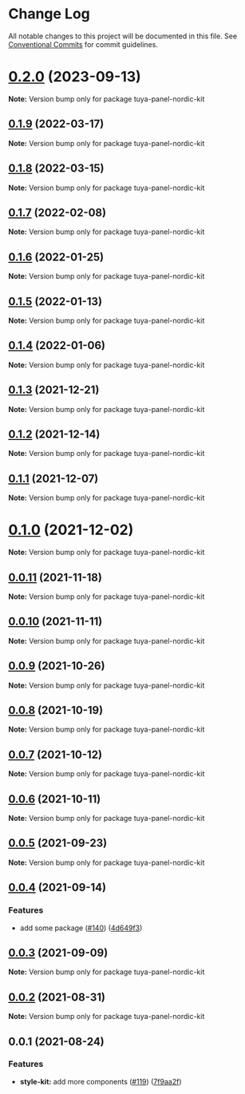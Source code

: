 # Change Log

All notable changes to this project will be documented in this file.
See [Conventional Commits](https://conventionalcommits.org) for commit guidelines.

# [0.2.0](https://github.com/tuya/tuya-panel-kit/compare/tuya-panel-nordic-kit@0.1.9...tuya-panel-nordic-kit@0.2.0) (2023-09-13)

**Note:** Version bump only for package tuya-panel-nordic-kit





## [0.1.9](https://github.com/tuya/tuya-panel-kit/compare/tuya-panel-nordic-kit@0.1.8...tuya-panel-nordic-kit@0.1.9) (2022-03-17)

**Note:** Version bump only for package tuya-panel-nordic-kit





## [0.1.8](https://github.com/tuya/tuya-panel-kit/compare/tuya-panel-nordic-kit@0.1.7...tuya-panel-nordic-kit@0.1.8) (2022-03-15)

**Note:** Version bump only for package tuya-panel-nordic-kit





## [0.1.7](https://github.com/tuya/tuya-panel-kit/compare/tuya-panel-nordic-kit@0.1.6...tuya-panel-nordic-kit@0.1.7) (2022-02-08)

**Note:** Version bump only for package tuya-panel-nordic-kit





## [0.1.6](https://github.com/tuya/tuya-panel-kit/compare/tuya-panel-nordic-kit@0.1.5...tuya-panel-nordic-kit@0.1.6) (2022-01-25)

**Note:** Version bump only for package tuya-panel-nordic-kit





## [0.1.5](https://github.com/tuya/tuya-panel-kit/compare/tuya-panel-nordic-kit@0.1.4...tuya-panel-nordic-kit@0.1.5) (2022-01-13)

**Note:** Version bump only for package tuya-panel-nordic-kit





## [0.1.4](https://github.com/tuya/tuya-panel-kit/compare/tuya-panel-nordic-kit@0.1.3...tuya-panel-nordic-kit@0.1.4) (2022-01-06)

**Note:** Version bump only for package tuya-panel-nordic-kit





## [0.1.3](https://github.com/tuya/tuya-panel-kit/compare/tuya-panel-nordic-kit@0.1.2...tuya-panel-nordic-kit@0.1.3) (2021-12-21)

**Note:** Version bump only for package tuya-panel-nordic-kit





## [0.1.2](https://github.com/tuya/tuya-panel-kit/compare/tuya-panel-nordic-kit@0.1.1...tuya-panel-nordic-kit@0.1.2) (2021-12-14)

**Note:** Version bump only for package tuya-panel-nordic-kit





## [0.1.1](https://github.com/tuya/tuya-panel-kit/compare/tuya-panel-nordic-kit@0.0.11...tuya-panel-nordic-kit@0.1.1) (2021-12-07)

**Note:** Version bump only for package tuya-panel-nordic-kit





# [0.1.0](https://github.com/tuya/tuya-panel-kit/compare/tuya-panel-nordic-kit@0.0.11...tuya-panel-nordic-kit@0.1.0) (2021-12-02)

**Note:** Version bump only for package tuya-panel-nordic-kit





## [0.0.11](https://github.com/tuya/tuya-panel-kit/compare/tuya-panel-nordic-kit@0.0.10...tuya-panel-nordic-kit@0.0.11) (2021-11-18)

**Note:** Version bump only for package tuya-panel-nordic-kit





## [0.0.10](https://github.com/tuya/tuya-panel-kit/compare/tuya-panel-nordic-kit@0.0.9...tuya-panel-nordic-kit@0.0.10) (2021-11-11)

**Note:** Version bump only for package tuya-panel-nordic-kit





## [0.0.9](https://github.com/tuya/tuya-panel-kit/compare/tuya-panel-nordic-kit@0.0.8...tuya-panel-nordic-kit@0.0.9) (2021-10-26)

**Note:** Version bump only for package tuya-panel-nordic-kit





## [0.0.8](https://github.com/tuya/tuya-panel-kit/compare/tuya-panel-nordic-kit@0.0.6...tuya-panel-nordic-kit@0.0.8) (2021-10-19)

**Note:** Version bump only for package tuya-panel-nordic-kit





## [0.0.7](https://github.com/tuya/tuya-panel-kit/compare/tuya-panel-nordic-kit@0.0.6...tuya-panel-nordic-kit@0.0.7) (2021-10-12)

**Note:** Version bump only for package tuya-panel-nordic-kit





## [0.0.6](https://github.com/tuya/tuya-panel-kit/compare/tuya-panel-nordic-kit@0.0.5...tuya-panel-nordic-kit@0.0.6) (2021-10-11)

**Note:** Version bump only for package tuya-panel-nordic-kit





## [0.0.5](https://github.com/tuya/tuya-panel-kit/compare/tuya-panel-nordic-kit@0.0.4...tuya-panel-nordic-kit@0.0.5) (2021-09-23)

**Note:** Version bump only for package tuya-panel-nordic-kit





## [0.0.4](https://github.com/tuya/tuya-panel-kit/compare/tuya-panel-nordic-kit@0.0.3...tuya-panel-nordic-kit@0.0.4) (2021-09-14)


### Features

* add some package ([#140](https://github.com/tuya/tuya-panel-kit/issues/140)) ([4d649f3](https://github.com/tuya/tuya-panel-kit/commit/4d649f3020ac96bc9aa16c0d27f925b13244317c))





## [0.0.3](https://github.com/tuya/tuya-panel-kit/compare/tuya-panel-nordic-kit@0.0.2...tuya-panel-nordic-kit@0.0.3) (2021-09-09)

**Note:** Version bump only for package tuya-panel-nordic-kit





## [0.0.2](https://github.com/tuya/tuya-panel-kit/compare/tuya-panel-nordic-kit@0.0.1...tuya-panel-nordic-kit@0.0.2) (2021-08-31)

**Note:** Version bump only for package tuya-panel-nordic-kit





## 0.0.1 (2021-08-24)


### Features

* **style-kit:** add more components ([#119](https://github.com/tuya/tuya-panel-kit/issues/119)) ([7f9aa2f](https://github.com/tuya/tuya-panel-kit/commit/7f9aa2fecf01c73760eeb88fcc09703ccef3afca))

